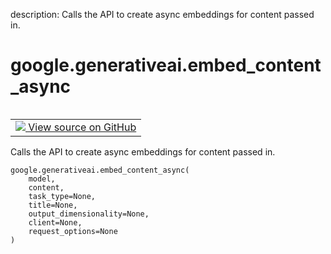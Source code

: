 description: Calls the API to create async embeddings for content passed in.

<div itemscope itemtype="http://developers.google.com/ReferenceObject">
<meta itemprop="name" content="google.generativeai.embed_content_async" />
<meta itemprop="path" content="Stable" />
</div>

# google.generativeai.embed_content_async

<!-- Insert buttons and diff -->

<table class="tfo-notebook-buttons tfo-api nocontent" align="left">
<td>
  <a target="_blank" href="https://github.com/google/generative-ai-python/blob/master/google/generativeai/embedding.py#L246-L312">
    <img src="https://www.tensorflow.org/images/GitHub-Mark-32px.png" />
    View source on GitHub
  </a>
</td>
</table>



Calls the API to create async embeddings for content passed in.


<pre class="devsite-click-to-copy prettyprint lang-py tfo-signature-link">
<code>google.generativeai.embed_content_async(
    model,
    content,
    task_type=None,
    title=None,
    output_dimensionality=None,
    client=None,
    request_options=None
)
</code></pre>



<!-- Placeholder for "Used in" -->
